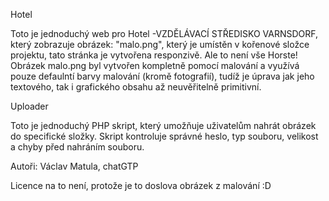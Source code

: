 Hotel

Toto je jednoduchý web pro Hotel -VZDĚLÁVACÍ STŘEDISKO VARNSDORF, který zobrazuje obrázek: "malo.png", který je umístěn v kořenové složce projektu, tato stránka je vytvořena responzivě. Ale to není vše Horste! Obrázek malo.png byl vytvořen kompletně pomocí malování a využívá pouze defaulntí barvy malování (kromě fotografií), tudíž je úprava jak jeho textového, tak i grafického obsahu až neuvěřitelně primitivní.

Uploader

Toto je jednoduchý PHP skript, který umožňuje uživatelům nahrát obrázek do specifické složky. Skript kontroluje správné heslo, typ souboru, velikost a chyby před nahráním souboru.

Autoři: Václav Matula, chatGTP

Licence na to není, protože je to doslova obrázek z malování :D
